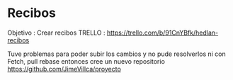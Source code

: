 # Recibos
Objetivo :  Crear recibos
TRELLO :  https://trello.com/b/91CnYBfk/hedlan-recibos

Tuve problemas para poder subir los cambios y no pude resolverlos ni con Fetch, pull rebase entonces cree un nuevo repositorio https://github.com/JimeVillca/proyecto

